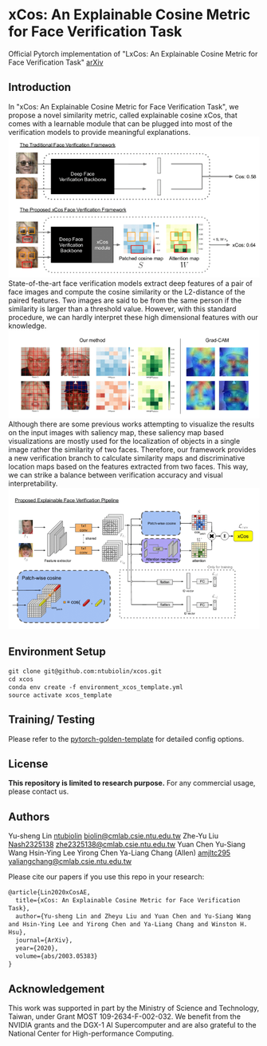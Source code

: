 # xCos: An Explainable Cosine Metric for Face Verification Task

Official Pytorch implementation of "LxCos: An Explainable Cosine Metric for Face Verification Task" [arXiv](https://arxiv.org/abs/2003.05383)


## Introduction
In "xCos: An Explainable Cosine Metric for Face Verification Task", we propose a novel similarity metric, called explainable cosine xCos, that comes with a learnable module that can be plugged into most of the verification models to provide meaningful explanations.
<img src='./doc/Example-of-xCos-framework-Traditional-face-verification-models-provide-no-spatial-clues.png'>
State-of-the-art face verification models extract deep features of a pair of face images and compute the cosine similarity or the L2-distance of the paired features. Two images are said to be from the same person if the similarity is larger than a threshold value. However, with this standard procedure, we can hardly interpret these high dimensional features with our knowledge.
<img src='./doc/Comparison-with-saliency-methods-1The-first-row-shows-one-true-positive-pair-It-is.png'>
Although there are some previous works attempting to visualize the results on the input images with saliency map, these saliency map based visualizations are mostly used for the localization of objects in a single image rather the similarity of two faces. Therefore, our framework provides a new verification branch to calculate similarity maps and discriminative location maps based on the features extracted from two faces. This way, we can strike a balance between verification accuracy and visual interpretability.
<img src='./doc/Proposed-Architecture-Our-proposed-architecture-contains-one-modified-CNN-backbone-and.png'>

## Environment Setup
```
git clone git@github.com:ntubiolin/xcos.git
cd xcos
conda env create -f environment_xcos_template.yml
source activate xcos_template
```

## Training/ Testing
Please refer to the [pytorch-golden-template](https://github.com/amjltc295/pytorch-golden-template) for detailed config options.

## License
**This repository is limited to research purpose.** For any commercial usage, please contact us.

## Authors
Yu-sheng Lin [ntubiolin](https://github.com/ntubiolin) biolin@cmlab.csie.ntu.edu.tw
Zhe-Yu Liu [Nash2325138](https://github.com/Nash2325138) zhe2325138@cmlab.csie.ntu.edu.tw
Yuan Chen
Yu-Siang Wang
Hsin-Ying Lee
Yirong Chen
Ya-Liang Chang (Allen) [amjltc295](https://github.com/amjltc295/) yaliangchang@cmlab.csie.ntu.edu.tw

Please cite our papers if you use this repo in your research:
```
@article{Lin2020xCosAE,
  title={xCos: An Explainable Cosine Metric for Face Verification Task},
  author={Yu-sheng Lin and Zheyu Liu and Yuan Chen and Yu-Siang Wang and Hsin-Ying Lee and Yirong Chen and Ya-Liang Chang and Winston H. Hsu},
  journal={ArXiv},
  year={2020},
  volume={abs/2003.05383}
}
```
## Acknowledgement
This work was supported in part by the Ministry of Science and Technology, Taiwan, under Grant MOST 109-2634-F-002-032. We benefit from the NVIDIA grants and the DGX-1 AI Supercomputer and are also grateful to the National Center for High-performance Computing.